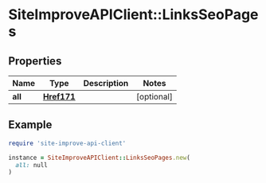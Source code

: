 # SiteImproveAPIClient::LinksSeoPages

## Properties

| Name | Type | Description | Notes |
| ---- | ---- | ----------- | ----- |
| **all** | [**Href171**](Href171.md) |  | [optional] |

## Example

```ruby
require 'site-improve-api-client'

instance = SiteImproveAPIClient::LinksSeoPages.new(
  all: null
)
```

